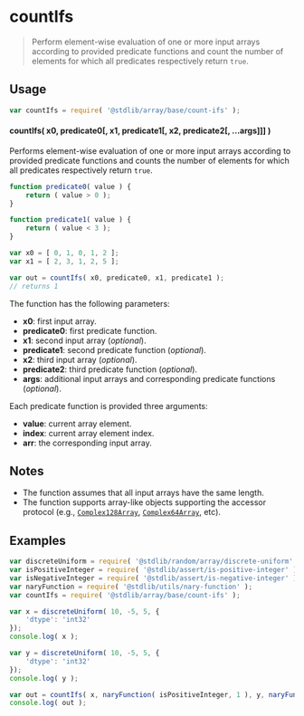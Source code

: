 <!--

@license Apache-2.0

Copyright (c) 2025 The Stdlib Authors.

Licensed under the Apache License, Version 2.0 (the "License");
you may not use this file except in compliance with the License.
You may obtain a copy of the License at

   http://www.apache.org/licenses/LICENSE-2.0

Unless required by applicable law or agreed to in writing, software
distributed under the License is distributed on an "AS IS" BASIS,
WITHOUT WARRANTIES OR CONDITIONS OF ANY KIND, either express or implied.
See the License for the specific language governing permissions and
limitations under the License.

-->

# countIfs

> Perform element-wise evaluation of one or more input arrays according to provided predicate functions and count the number of elements for which all predicates respectively return `true`.

<!-- Section to include introductory text. Make sure to keep an empty line after the intro `section` element and another before the `/section` close. -->

<section class="intro">

</section>

<!-- /.intro -->

<!-- Package usage documentation. -->

<section class="usage">

## Usage

```javascript
var countIfs = require( '@stdlib/array/base/count-ifs' );
```

#### countIfs( x0, predicate0\[, x1, predicate1\[, x2, predicate2\[, ...args]]] )

Performs element-wise evaluation of one or more input arrays according to provided predicate functions and counts the number of elements for which all predicates respectively return `true`.

```javascript
function predicate0( value ) {
    return ( value > 0 );
}

function predicate1( value ) {
    return ( value < 3 );
}

var x0 = [ 0, 1, 0, 1, 2 ];
var x1 = [ 2, 3, 1, 2, 5 ];

var out = countIfs( x0, predicate0, x1, predicate1 );
// returns 1
```

The function has the following parameters:

-   **x0**: first input array.
-   **predicate0**: first predicate function.
-   **x1**: second input array (_optional_).
-   **predicate1**: second predicate function (_optional_).
-   **x2**: third input array (_optional_).
-   **predicate2**: third predicate function (_optional_).
-   **args**: additional input arrays and corresponding predicate functions (_optional_).

Each predicate function is provided three arguments:

-   **value**: current array element.
-   **index**: current array element index.
-   **arr**: the corresponding input array.

</section>

<!-- /.usage -->

<!-- Package usage notes. Make sure to keep an empty line after the `section` element and another before the `/section` close. -->

<section class="notes">

## Notes

-   The function assumes that all input arrays have the same length.
-   The function supports array-like objects supporting the accessor protocol (e.g., [`Complex128Array`][@stdlib/array/complex128], [`Complex64Array`][@stdlib/array/complex64], etc).

</section>

<!-- /.notes -->

<!-- Package usage examples. -->

<section class="examples">

## Examples

<!-- eslint no-undef: "error" -->

<!-- eslint-disable max-len -->

```javascript
var discreteUniform = require( '@stdlib/random/array/discrete-uniform' );
var isPositiveInteger = require( '@stdlib/assert/is-positive-integer' ).isPrimitive;
var isNegativeInteger = require( '@stdlib/assert/is-negative-integer' ).isPrimitive;
var naryFunction = require( '@stdlib/utils/nary-function' );
var countIfs = require( '@stdlib/array/base/count-ifs' );

var x = discreteUniform( 10, -5, 5, {
    'dtype': 'int32'
});
console.log( x );

var y = discreteUniform( 10, -5, 5, {
    'dtype': 'int32'
});
console.log( y );

var out = countIfs( x, naryFunction( isPositiveInteger, 1 ), y, naryFunction( isNegativeInteger, 1 ) );
console.log( out );
```

</section>

<!-- /.examples -->

<!-- Section to include cited references. If references are included, add a horizontal rule *before* the section. Make sure to keep an empty line after the `section` element and another before the `/section` close. -->

<section class="references">

</section>

<!-- /.references -->

<!-- Section for related `stdlib` packages. Do not manually edit this section, as it is automatically populated. -->

<section class="related">

</section>

<!-- /.related -->

<!-- Section for all links. Make sure to keep an empty line after the `section` element and another before the `/section` close. -->

<section class="links">

[@stdlib/array/complex128]: https://github.com/stdlib-js/stdlib/tree/develop/lib/node_modules/%40stdlib/array/complex128

[@stdlib/array/complex64]: https://github.com/stdlib-js/stdlib/tree/develop/lib/node_modules/%40stdlib/array/complex64

</section>

<!-- /.links -->
